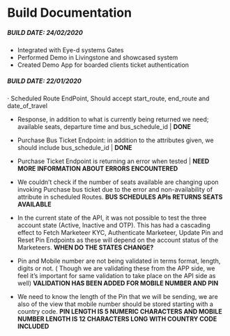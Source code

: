 # **Build Documentation**

##### _**BUILD DATE:** 24/02/2020_

- Integrated with Eye-d systems Gates
- Performed Demo in Livingstone and showcased system
- Created Demo App for boarded clients ticket authentication

##### _**BUILD DATE:** 22/01/2020_

· Scheduled Route EndPoint, Should accept start_route, end_route and date_of_travel

- Response, in addition to what is currently being returned we need; available seats, departure time and bus_schedule_id | **DONE**
- Purchase Bus Ticket Endpoint: in addition to the attributes given, we should include bus_schedule_id | **DONE**
- Purchase Ticket Endpoint is returning an error when tested | **NEED MORE INFORMATION ABOUT ERRORS ENCOUNTERED**

- We couldn’t check if the number of seats available are changing upon invoking Purchase bus ticket due to the error and non-availability of attribute in scheduled Routes. **BUS SCHEDULES APIs RETURNS SEATS AVAILABLE**
- In the current state of the API, it was not possible to test the three account state (Active, Inactive and OTP).
 This has had a cascading effect to Fetch Marketeer KYC, Authenticate Marketeer, Update Pin and Reset Pin Endpoints as these will depend on the account status of the Marketeers. **WHEN DO THE STATES CHANGE?**
- Pin and Mobile number are not being validated in terms format, length, digits or not. ( Though we are validating these from the APP side, we feel it’s important for same validation to take place on the API side as well) **VALIDATION HAS BEEN ADDED FOR MOBILE NUMBER AND PIN**
- We need to know the length of the Pin that we will be sending, we are also of the view that mobile number should be stored starting with a country code. **PIN LENGTH IS 5 NUMERIC CHARACTERS AND MOBILE NUMBER LENGTH IS 12 CHARACTERS LONG WITH COUNTRY CODE INCLUDED**